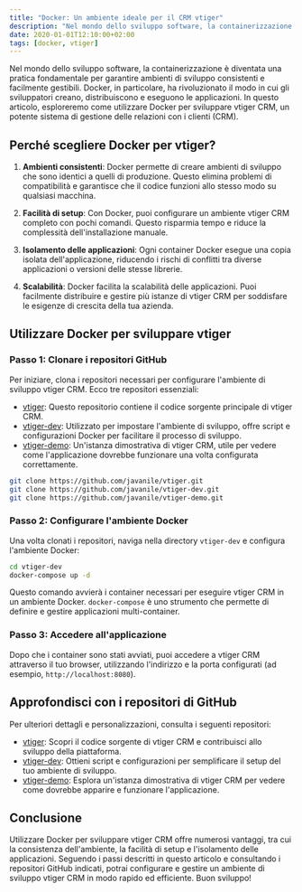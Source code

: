 ```yaml
---
title: "Docker: Un ambiente ideale per il CRM vtiger"
description: "Nel mondo dello sviluppo software, la containerizzazione è diventata una pratica fondamentale per garantire ambienti di sviluppo consistenti, vediamo come applicarlo sul CRM vtiger"
date: 2020-01-01T12:10:00+02:00
tags: [docker, vtiger]
---
```


Nel mondo dello sviluppo software, la containerizzazione è diventata una pratica fondamentale per garantire ambienti di sviluppo consistenti e facilmente gestibili. Docker, in particolare, ha rivoluzionato il modo in cui gli sviluppatori creano, distribuiscono e eseguono le applicazioni. In questo articolo, esploreremo come utilizzare Docker per sviluppare vtiger CRM, un potente sistema di gestione delle relazioni con i clienti (CRM).

## Perché scegliere Docker per vtiger?

1. **Ambienti consistenti**: Docker permette di creare ambienti di sviluppo che sono identici a quelli di produzione. Questo elimina problemi di compatibilità e garantisce che il codice funzioni allo stesso modo su qualsiasi macchina.
   
2. **Facilità di setup**: Con Docker, puoi configurare un ambiente vtiger CRM completo con pochi comandi. Questo risparmia tempo e riduce la complessità dell'installazione manuale.

3. **Isolamento delle applicazioni**: Ogni container Docker esegue una copia isolata dell'applicazione, riducendo i rischi di conflitti tra diverse applicazioni o versioni delle stesse librerie.

4. **Scalabilità**: Docker facilita la scalabilità delle applicazioni. Puoi facilmente distribuire e gestire più istanze di vtiger CRM per soddisfare le esigenze di crescita della tua azienda.

## Utilizzare Docker per sviluppare vtiger

### Passo 1: Clonare i repositori GitHub

Per iniziare, clona i repositori necessari per configurare l'ambiente di sviluppo vtiger CRM. Ecco tre repositori essenziali:

- [vtiger](https://github.com/javanile/vtiger): Questo repositorio contiene il codice sorgente principale di vtiger CRM.
- [vtiger-dev](https://github.com/javanile/vtiger-dev): Utilizzato per impostare l'ambiente di sviluppo, offre script e configurazioni Docker per facilitare il processo di sviluppo.
- [vtiger-demo](https://github.com/javanile/vtiger-demo): Un'istanza dimostrativa di vtiger CRM, utile per vedere come l'applicazione dovrebbe funzionare una volta configurata correttamente.

```bash
git clone https://github.com/javanile/vtiger.git
git clone https://github.com/javanile/vtiger-dev.git
git clone https://github.com/javanile/vtiger-demo.git
```

### Passo 2: Configurare l'ambiente Docker

Una volta clonati i repositori, naviga nella directory `vtiger-dev` e configura l'ambiente Docker:

```bash
cd vtiger-dev
docker-compose up -d
```

Questo comando avvierà i container necessari per eseguire vtiger CRM in un ambiente Docker. `docker-compose` è uno strumento che permette di definire e gestire applicazioni multi-container.

### Passo 3: Accedere all'applicazione

Dopo che i container sono stati avviati, puoi accedere a vtiger CRM attraverso il tuo browser, utilizzando l'indirizzo e la porta configurati (ad esempio, `http://localhost:8080`).

## Approfondisci con i repositori di GitHub

Per ulteriori dettagli e personalizzazioni, consulta i seguenti repositori:

- [vtiger](https://github.com/javanile/vtiger): Scopri il codice sorgente di vtiger CRM e contribuisci allo sviluppo della piattaforma.
- [vtiger-dev](https://github.com/javanile/vtiger-dev): Ottieni script e configurazioni per semplificare il setup del tuo ambiente di sviluppo.
- [vtiger-demo](https://github.com/javanile/vtiger-demo): Esplora un'istanza dimostrativa di vtiger CRM per vedere come dovrebbe apparire e funzionare l'applicazione.

## Conclusione

Utilizzare Docker per sviluppare vtiger CRM offre numerosi vantaggi, tra cui la consistenza dell'ambiente, la facilità di setup e l'isolamento delle applicazioni. Seguendo i passi descritti in questo articolo e consultando i repositori GitHub indicati, potrai configurare e gestire un ambiente di sviluppo vtiger CRM in modo rapido ed efficiente. Buon sviluppo!

